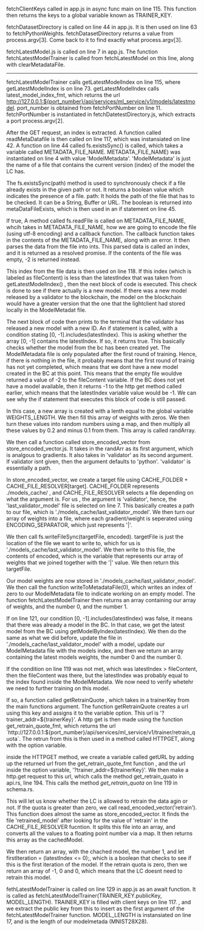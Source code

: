 fetchClientKeys called in app.js in async func main on line 115. This function then returns the keys to a global variable known as TRAINER_KEY. 

fetchDatasetDirectory is called on line 44 in app.js. It is then used on line 63 to fetchPythonWeights. fetchDatasetDirectory returns a value from process.argv[3]. Come back to it to find exactly what process.argv[3].

fetchLatestModel.js is called on line 7 in app.js. The function fetchLatestModelTrainer is called from fetchLatestModel on this line, along with clearMetadataFile. 

----------------------------------------------------------------------

fetchLatestModelTrainer calls getLatestModelIndex on line 115, where getLatestModelIndex is on line 73. getLatestModelIndex calls latest_model_index_fmt, which returns the url http://127.0.0.1:${port_number}/api/services/ml_service/v1/models/latestmodel. port_number is obtained from fetchPortNumber on line 11. fetchPortNumber is instantiated in fetchDatetestDirectory.js, which extracts a port process.argv[2]. 

After the GET request, an index is extracted. A function called readMetaDatafile is then called on line 117, which was instansiated on line 42. A function on line 44 called fs.existsSync() is called, which takes a variable called METADATA_FILE_NAME. METADATA_FILE_NAME) was instantiated on line 4 with value 'ModelMetadata'. 'ModelMetadata' is just the name of a file that contains the current version (index) of the model the LC has.

The fs.existsSync(path) method is used to synchronously check if a file already exists in the given path or not. It returns a boolean value which indicates the presence of a file. path: It holds the path of the file that has to be checked. It can be a String, Buffer or URL. The boolean is returned into metaDataFileExists, which is then used in an if statement on line 45. 

If true, A method called fs.readFIle is called on METADATA_FILE_NAME, whcih takes in METADATA_FILE_NAME, how we are going to encode the file (using utf-8 encoding) and a callback function. The callback function takes in the contents of the METADATA_FILE_NAME, along with an error. It then parses the data from the file into ints. This parsed data is called an index, and it is returned as a resolved promise. If the contents of the file was empty, -2 is returned instead. 

This index from the file data is then used on line 118. If this index (which is labeled as fileContent) is less than the latestIndex that was taken from getLatestModelIndex() , then the next block of code is executed. This check is done to see if there actually is a new model. If there was a new model released by a validator to the blockchain, the model on the blockchain would have a greater version that the one that the lightclient had stored locally in the ModelMetadat file.

The next block of code then prints to the terminal that the validator has released a new model with a new ID. An if statement is called, with a condition stating [0, -1].includes(latestIndex). This is asking whether the array [0, -1] contains the latestIndex. If so, it returns true. This basically checks whether the model from the bc has been created yet. The ModelMetadata file is only populated after the first round of training. Hence, if there is nothing in the file, it probably means that the first round of trainig has not yet completed, which means that we dont have a new model created in the BC at this point. This means that the empty file wouldve returned a value of -2 to the fileContent variable. If the BC does not yet have a model available, then it returns -1 to the http get method called earlier, which means that the latestIndex variable value would be -1. We can see why the if statement that executes this block of code is still passed. 

In this case, a new array is created with a lenth equal to the global variable WEIGHTS_LENGTH. We then fill this array of weights with zeros. We then turn these values into random numbers using a map, and then multiply all these values by 0.2 and minus 0.1 from them. This array is called randArray.

We then call a function called store_encoded_vector from store_encoded_vector.js. It takes in the randArr as its first argument, which is analgous to gradients. It also takes in 'validator' as its second argument. If validator isnt given, then the argument defaults to 'python'. 'validator' is essentially a path. 

In store_encoded_vector, we create a target file using CACHE_FOLDER + CACHE_FILE_RESOLVER[target]. CACHE_FOLDER represents ./models_cache/ , and CACHE_FILE_RESOLVER selects a file depending on what the argument is. For us , the argument is 'validator', hence, the 'last_validator_model' file is selected on line 7. This basically creates a path to our file, which is './models_cache/last_validator_model'. We then turn our array of weights into a file, where each gradient/weight is seperated using ENCODING_SEPARATOR, which just represents '|'. 

We then call fs.writeFileSync(targetFile, encoded). targetFile is just the location of the file we want to write to, which for us is './models_cache/last_validator_model'. We then write to this file, the contents of encoded, which is the variable that represents our array of weights that we joined together with the '|' value. We then return this targetFile. 

Our model weights are now stored in './models_cache/last_validator_model'. We then call the function writeToMetadataFile(0), which writes an index of zero to our ModelMetadata file to indicate working on an empty model. The function fetchLatestModelTrainer then returns an array containing our array of weights, and the number 0, and the number 1. 

If on line 121, our condition [0, -1].includes(latestIndex) was false, it means that there was already a model in the BC. In that case, we get the latest model from the BC using getModelByIndex(latestIndex). We then do the same as what we did before, update the file in './models_cache/last_validator_model' with a model, update our ModelMetadata file with the models index, and then we return an array containing the latest models weights, the number 0 and the number 0. 

If the condition on line 119 was not met, which was latestIndex > fileContent, then the fileContent was there, but the latestIndex was probably equal to the index found inside the ModelMetadata. We now need to verify whetehr we need to further training on this model.

If so, a function called getRetrainQuote , which takes in a trainerKey from the main functions argument. The function getRetrainQuote creates a url using this key and assigns it to the variable option. This url is 
'?trainer_addr=${trainerKey}'. A http get is then made using the function get_retrain_quote_fmt, which returns the url `http://127.0.0.1:${port_number}/api/services/ml_service/v1/trainer/retrain_quota`. The retrun from this is then used in a method called HTTPGET, along with the option variable. 

inside the HTTPGET method, we create a variable called getURL by adding up the returned url from the get_retrain_quote_fmt function , and the url inside the option variable, '?trainer_addr=${trainerKey}'. We then make a http.get request to this url, which calls the method get_retrain_quato in api.rs, line 194. This calls the method _get_retrain_quota_ on line 119 in schema.rs. 

This will let us know whether the LC is allowed to retrain the data agin or not. If the quota is greater than zero, we call read_encoded_vector('retrain'). This function does almost the same as store_encoded_vector. It finds the file 'retrained_model' after looking for the value of 'retrain' in the CACHE_FILE_RESOLVER fucntion. It splits this file into an array, and converts all the values to a floating point number via a map. It then returns this array as the cachedModel.

We then return an array, with the chached model, the number 1, and let firstIteration = (latestIndex <= 0);, which is a boolean that checks to see if this is the first iteration of the model. If the retrain quota is zero, then we return an array of -1, 0 and 0, which means that the LC doesnt need to retrain this model. 

fethLatestModelTrainer is called on line 129 in app.js as an await function. It is called as fetchLatestModelTrainer(TRAINER_KEY.publicKey, MODEL_LENGTH). TRAINER_KEY is filled with client keys on line 117. 
, and we extract the public key from this to insert as the first argument of the fetchLatestModelTrainer function. MODEL_LENGTH is instansiated on line 17, and is the length of our modelmetada (MNIST28X28).

